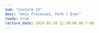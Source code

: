 ```yaml
---
num: "Lecture 15"
desc: "Unix Processes, Fork / Exec"
ready: true
lecture_date: 2019-05-28 12:30:00.00-7:00
---
```

